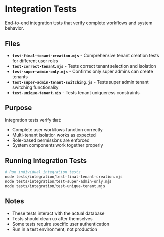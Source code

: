# Integration Tests

End-to-end integration tests that verify complete workflows and system behavior.

## Files

- **`test-final-tenant-creation.mjs`** - Comprehensive tenant creation tests for different user roles
- **`test-correct-tenant.mjs`** - Tests correct tenant selection and isolation  
- **`test-super-admin-only.mjs`** - Confirms only super admins can create tenants
- **`test-super-admin-tenant-switching.js`** - Tests super admin tenant switching functionality
- **`test-unique-tenant.mjs`** - Tests tenant uniqueness constraints

## Purpose

Integration tests verify that:
- Complete user workflows function correctly
- Multi-tenant isolation works as expected
- Role-based permissions are enforced
- System components work together properly

## Running Integration Tests

```bash
# Run individual integration tests
node tests/integration/test-final-tenant-creation.mjs
node tests/integration/test-super-admin-only.mjs
node tests/integration/test-unique-tenant.mjs
```

## Notes

- These tests interact with the actual database
- Tests should clean up after themselves
- Some tests require specific user authentication
- Run in a test environment, not production
